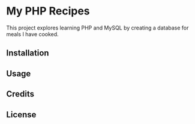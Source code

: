 # My PHP Recipes
This project explores learning PHP and MySQL by creating a database for meals I have cooked. 
## Installation

## Usage

## Credits

## License
